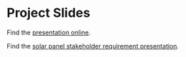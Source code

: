 # Project Slides

Find the [presentation online](https://www.canva.com/design/DAGe-_Tar-4/eYg7c_iyf-Ry3j8fjXJ4Dg/view?utm_content=DAGe-_Tar-4&utm_campaign=designshare&utm_medium=link2&utm_source=uniquelinks&utlId=hb51e7db0bc).

Find the [solar panel stakeholder requirement presentation](https://www.canva.com/design/DAGfo4H4UIw/7Os_Fq6pJn5DkcpLzeXs7A/view?utm_content=DAGfo4H4UIw&utm_campaign=designshare&utm_medium=link2&utm_source=uniquelinks&utlId=h840ab47c03).
